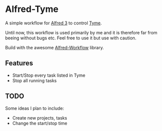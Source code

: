 
# Alfred-Tyme

A simple workflow for [Alfred 3][alfred] to control [Tyme][tyme].

Until now, this workflow is used primarily by me and it is therefore far from beeing without bugs etc.
Feel free to use it but use with caution.

Build with the awesome [Alfred-Workflow][alfred-workflow] library.


## Features

- Start/Stop every task listed in Tyme
- Stop all running tasks


## TODO

Some ideas I plan to include:
- Create new projects, tasks
- Change the start/stop time


[alfred]: http://www.alfredapp.com/
[tyme]: http://tyme-app.com
[alfred-workflow]: https://github.com/deanishe/alfred-workflow
